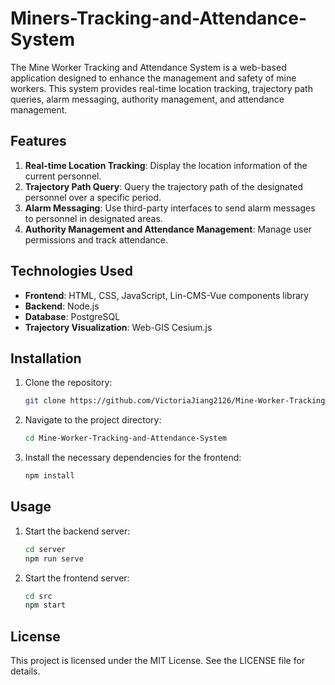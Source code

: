 # Miners-Tracking-and-Attendance-System
The Mine Worker Tracking and Attendance System is a web-based application designed to enhance the management and safety of mine workers. This system provides real-time location tracking, trajectory path queries, alarm messaging, authority management, and attendance management.

## Features
1. **Real-time Location Tracking**: Display the location information of the current personnel.
2. **Trajectory Path Query**: Query the trajectory path of the designated personnel over a specific period.
3. **Alarm Messaging**: Use third-party interfaces to send alarm messages to personnel in designated areas.
4. **Authority Management and Attendance Management**: Manage user permissions and track attendance.

## Technologies Used
- **Frontend**: HTML, CSS, JavaScript, Lin-CMS-Vue components library
- **Backend**: Node.js
- **Database**: PostgreSQL
- **Trajectory Visualization**: Web-GIS Cesium.js

## Installation
1. Clone the repository:
   ```bash
   git clone https://github.com/VictoriaJiang2126/Mine-Worker-Tracking-and-Attendance-System.git
2. Navigate to the project directory:
   ```bash
   cd Mine-Worker-Tracking-and-Attendance-System 
3. Install the necessary dependencies for the frontend:
   ```bash
   npm install

## Usage
1. Start the backend server:
   ```bash
   cd server
   npm run serve
2. Start the frontend server:
   ```bash
   cd src
   npm start

## License
This project is licensed under the MIT License. See the LICENSE file for details.
